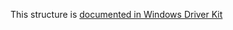 This structure is [documented in Windows Driver Kit](https://learn.microsoft.com/en-us/windows-hardware/drivers/ddi/ntifs/ns-ntifs-_file_all_information)

